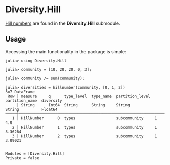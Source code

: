 # Diversity.Hill

[Hill numbers](http://www.jstor.org/stable/1934352) are found in the
**Diversity.Hill** submodule.

## Usage

Accessing the main functionality in the package is simple:

```julia-repl
julia> using Diversity.Hill

julia> community = [10, 20, 20, 0, 3];

julia> community /= sum(community);

julia> diversities = hillnumber(community, [0, 1, 2])
3×7 DataFrame
 Row │ measure     q      type_level  type_name  partition_level  partition_name  diversity 
     │ String      Int64  String      String     String           String          Float64   
─────┼──────────────────────────────────────────────────────────────────────────────────────
   1 │ HillNumber      0  types                  subcommunity     1                 4.0
   2 │ HillNumber      1  types                  subcommunity     1                 3.36264
   3 │ HillNumber      2  types                  subcommunity     1                 3.09021
```

```@contents
```

```@autodocs
Modules = [Diversity.Hill]
Private = false
```

```@index
```
